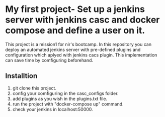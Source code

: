 # My first project- Set up a jenkins server with jenkins casc and docker compose and define a user on it.

This project is a mission1 for nir's bootcamp.
In this repository you can deploy an automated jenkins server with pre-defined plugins and configuration which aplyed with jenkins cacs plugin.
This implementation can save time by comfiguring beforehand.

## Installtion 
1. git clone this project.
2. config your comfiguring in the casc_configs folder.
3. add plugins as you wish in the plugins.txt file.
4. run the project with "docker-compose up" command.
5. check your jenkins in localhost:50000.